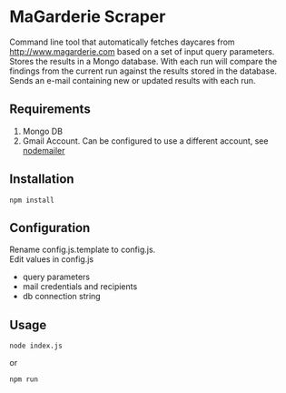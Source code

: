 # MaGarderie Scraper

Command line tool that automatically fetches daycares from <http://www.magarderie.com>
based on a set of input query parameters.  
Stores the results in a Mongo database. With each run will compare the findings from the current
run against the results stored in the database.  
Sends an e-mail containing new or updated results with each run.

## Requirements

1. Mongo DB
2. Gmail Account. Can be configured to use a different account, 
see [nodemailer](http://www.nodemailer.com/) 

## Installation

    npm install
    
## Configuration

Rename config.js.template to config.js.  
Edit values in config.js

* query parameters
* mail credentials and recipients
* db connection string

## Usage
    
    node index.js  
    
or
    
    npm run
